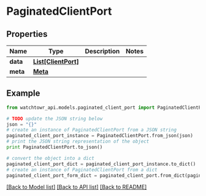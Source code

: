 # PaginatedClientPort


## Properties
Name | Type | Description | Notes
------------ | ------------- | ------------- | -------------
**data** | [**List[ClientPort]**](ClientPort.md) |  | 
**meta** | [**Meta**](Meta.md) |  | 

## Example

```python
from watchtowr_api.models.paginated_client_port import PaginatedClientPort

# TODO update the JSON string below
json = "{}"
# create an instance of PaginatedClientPort from a JSON string
paginated_client_port_instance = PaginatedClientPort.from_json(json)
# print the JSON string representation of the object
print PaginatedClientPort.to_json()

# convert the object into a dict
paginated_client_port_dict = paginated_client_port_instance.to_dict()
# create an instance of PaginatedClientPort from a dict
paginated_client_port_form_dict = paginated_client_port.from_dict(paginated_client_port_dict)
```
[[Back to Model list]](../README.md#documentation-for-models) [[Back to API list]](../README.md#documentation-for-api-endpoints) [[Back to README]](../README.md)


